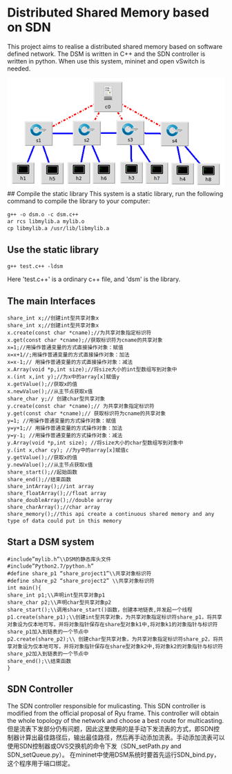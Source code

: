 
# Distributed Shared Memory based on SDN
This project aims to realise a distributed shared memory based on software defined network. The DSM is written in C++ and the SDN controller is written in python.
When use this system, mininet and open vSwitch is needed.
<div align=center><img src="https://github.com/zlmo/SDN-based-DSM/blob/master/images/sdn.png"/></div>
## Compile the static library
This system is a static library, run the following command to compile the library to your computer:

    g++ -o dsm.o -c dsm.c++
    ar rcs libmylib.a mylib.o
    cp libmylib.a /usr/lib/libmylib.a

## Use the static library

    g++ test.c++ -ldsm
   Here 'test.c++' is a ordinary c++ file, and 'dsm' is the library. 
  
## The main Interfaces

    share_int x;//创建int型共享对象x
    share_int x;//创建int型共享对象x
    x.create(const char *cname);//为共享对象指定标识符
    x.get(const char *cname);//获取标识符为cname的共享对象
    x=1;//用操作普通变量的方式直接操作对象：赋值
    x=x+1//;用操作普通变量的方式直接操作对象：加法
    x=x-1;// 用操作普通变量的方式直接操作对象：减法
    x.Array(void *p,int size);//将size大小的int型数组写到对象中
    x.(int x,int y);//为x中的array[x]赋值y
    x.getValue();//获取x的值
    x.newValue();//从主节点获取x值
    share_char y;// 创建char型共享对象
    y.create(const char *cname);// 为共享对象指定标识符
    y.get(const char *cname);// 获取标识符为cname的共享对象
    y=1; //用操作普通变量的方式操作对象：赋值
    y=y+1;// 用操作普通变量的方式操作对象：加法
    y=y-1; //用操作普通变量的方式操作对象：减法
    y.Array(void *p,int size); //将size大小的char型数组写到对象中
    y.(int x,char cy); //为y中的array[x]赋值c
    y.getValue();//获取x的值
    y.newValue();//从主节点获取x值
    share_start();//起始函数
    share_end();//结束函数
    share_intArray();//int array
    share_floatArray();//float array
    share_doubleArray();//double array
    share_charArray();//char array
    share_memory();//this api create a continuous shared memory and any type of data could put in this memory

## Start a DSM system


    #include”mylib.h”\\DSM的静态库头文件
    #include”Python2.7/python.h”
    #define share_p1 “share_project1”\\共享对象标识符
    #define share_p2 “share_project2” \\共享对象标识符
    int main(){
    share_int p1;\\声明int型共享对象p1
    share_char p2;\\声明char型共享对象p2
    share_start();\\调用share_start()函数，创建本地链表,并发起一个线程
    p1.create(share_p1);\\创建int型共享对象，为共享对象指定标识符share_p1，将共享对象设为仅本地可写，并将对象指针保存在share型对象k1中,将对象k1的对象指针与标识符share_p1加入到链表的一个节点中
    p2.create(share_p2);\\ 创建char型共享对象，为共享对象指定标识符share_p2，将共享对象设为仅本地可写，并将对象指针保存在share型对象k2中,将对象k2的对象指针与标识符share_p2加入到链表的一个节点中
    share_end();\\结束函数
    } 
## SDN Controller
The SDN controller responsible for mulicasting. This SDN controller is modified from the official proposal of Ryu frame. This controller will obtain the whole topology of the network and choose a best route for multicasting.
但是流表下发部分仍有问题，因此这里使用的是手动下发流表的方式，即SDN控制器计算出最佳路径后，输出最佳路径，然后再手动添加流表。手动添加流表可以使用SDN控制器或OVS交换机的命令下发（SDN_setPath.py and SDN_setQueue.py）。
在mininet中使用DSM系统时要首先运行SDN_bind.py，这个程序用于端口绑定。
